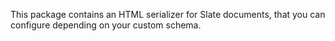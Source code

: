 
This package contains an HTML serializer for Slate documents, that you can configure depending on your custom schema.
